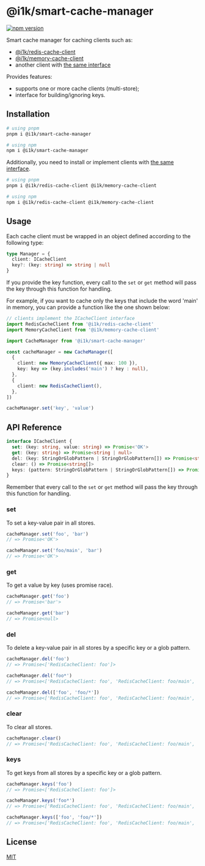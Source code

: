 # @i1k/smart-cache-manager

[![npm version](https://img.shields.io/npm/v/@i1k/smart-cache-manager/latest.svg)](https://www.npmjs.com/package/@i1k/smart-cache-manager)

Smart cache manager for caching clients such as:

- [@i1k/redis-cache-client](https://github.com/ivan1kazantsev/redis-cache-client#readme)
- [@i1k/memory-cache-client](https://github.com/ivan1kazantsev/memory-cache-client#readme)
- another client with [the same interface](#api-reference)

Provides features:

- supports one or more cache clients (multi-store);
- interface for building/ignoring keys.

## Installation

```bash
# using pnpm
pnpm i @i1k/smart-cache-manager

# using npm
npm i @i1k/smart-cache-manager
```

Additionally, you need to install or implement clients with [the same interface](#api-reference).

```bash
# using pnpm
pnpm i @i1k/redis-cache-client @i1k/memory-cache-client

# using npm
npm i @i1k/redis-cache-client @i1k/memory-cache-client
```

## Usage

Each cache client must be wrapped in an object defined according to the following type:

```typescript
type Manager = {
  client: ICacheClient
  key?: (key: string) => string | null
}
```

If you provide the key function,
every call to the `set` or `get` method will pass the key through this function for handling.

For example, if you want to cache only the keys that include the word 'main' in memory,
you can provide a function like the one shown below:

```typescript
// clients implement the ICacheClient interface
import RedisCacheClient from '@i1k/redis-cache-client'
import MemoryCacheClient from '@i1k/memory-cache-client'

import CacheManager from '@i1k/smart-cache-manager'

const cacheManager = new CacheManager([
  {
    client: new MemoryCacheClient({ max: 100 }),
    key: key => (key.includes('main') ? key : null),
  },
  {
    client: new RedisCacheClient(),
  },
])

cacheManager.set('key', 'value')
```

## API Reference

```typescript
interface ICacheClient {
  set: (key: string, value: string) => Promise<'OK'>
  get: (key: string) => Promise<string | null>
  del: (key: StringOrGlobPattern | StringOrGlobPattern[]) => Promise<string[]>
  clear: () => Promise<string[]>
  keys: (pattern: StringOrGlobPattern | StringOrGlobPattern[]) => Promise<string[]>
}
```

Remember that every call to the `set` or `get` method will pass the key through this function for handling.

### set

To set a key-value pair in all stores.

```typescript
cacheManager.set('foo', 'bar')
// => Promise<'OK'>

cacheManager.set('foo/main', 'bar')
// => Promise<'OK'>
```

### get

To get a value by key (uses promise race).

```typescript
cacheManager.get('foo')
// => Promise<'bar'>

cacheManager.get('bar')
// => Promise<null>
```

### del

To delete a key-value pair in all stores by a specific key or a glob pattern.

```typescript
cacheManager.del('foo')
// => Promise<['RedisCacheClient: foo']>

cacheManager.del('foo*')
// => Promise<['RedisCacheClient: foo', 'RedisCacheClient: foo/main', 'MemoryCacheClient: foo/main']>

cacheManager.del(['foo', 'foo/*'])
// => Promise<['RedisCacheClient: foo', 'RedisCacheClient: foo/main', 'MemoryCacheClient: foo/main']>
```

### clear

To clear all stores.

```typescript
cacheManager.clear()
// => Promise<['RedisCacheClient: foo', 'RedisCacheClient: foo/main', 'MemoryCacheClient: foo/main']>
```

### keys

To get keys from all stores by a specific key or a glob pattern.

```typescript
cacheManager.keys('foo')
// => Promise<['RedisCacheClient: foo']>

cacheManager.keys('foo*')
// => Promise<['RedisCacheClient: foo', 'RedisCacheClient: foo/main', 'MemoryCacheClient: foo/main']>

cacheManager.keys(['foo', 'foo/*'])
// => Promise<['RedisCacheClient: foo', 'RedisCacheClient: foo/main', 'MemoryCacheClient: foo/main']>
```

## License

[MIT](./LICENSE)
